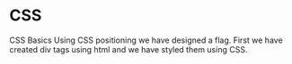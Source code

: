 # CSS
CSS Basics
Using CSS positioning we have designed a flag.
First we have created div tags using html and we have styled them using CSS.
